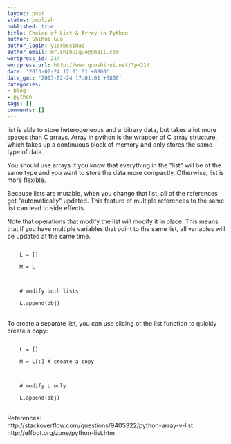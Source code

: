 ```yaml
---
layout: post
status: publish
published: true
title: Choice of List & Array in Python
author: Shihui Guo
author_login: yierbosimao
author_email: mr.shihuiguo@gmail.com
wordpress_id: 214
wordpress_url: http://www.guoshihui.net/?p=214
date: '2013-02-24 17:01:01 +0800'
date_gmt: '2013-02-24 17:01:01 +0800'
categories:
- blog
- python
tags: []
comments: []
---
```

<p>list is able to store heterogeneous and arbitrary data, but takes a lot more spaces than C arrays. Array in python is the wrapper of C array structure, which takes up a continuous block of memory and only stores the same type of data.</p>
<p>You should use arrays if you know that everything in the "list" will be of the same type and you want to store the data more compactly. Otherwise, list is more flexible.</p>
<p>Because lists are mutable, when you change that list, all of the references get "automatically" updated. This feature of multiple references to the same list can lead to side effects.</p>
<p>Note that operations that modify the list will modify it in place. This means that if you have multiple variables that point to the same list, all variables will be updated at the same time.<br />
<code><br />
    L = []<br />
    M = L</p>
<p>    # modify both lists<br />
    L.append(obj)<br />
</code><br />
To create a separate list, you can use slicing or the list function to quickly create a copy:<br />
<code><br />
    L = []<br />
    M = L[:] # create a copy</p>
<p>    # modify L only<br />
    L.append(obj)<br />
</code><br />
References:<br />
http://stackoverflow.com/questions/9405322/python-array-v-list<br />
http://effbot.org/zone/python-list.htm</p>
